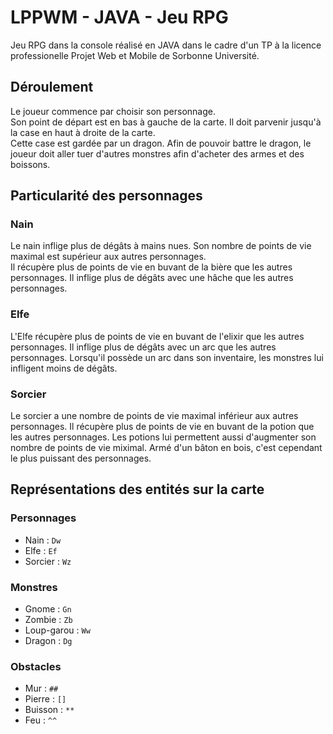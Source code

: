# LPPWM - JAVA - Jeu RPG
Jeu RPG dans la console réalisé en JAVA dans le cadre d'un TP à la licence professionelle Projet Web et Mobile de Sorbonne Université.

## Déroulement
Le joueur commence par choisir son personnage.  
Son point de départ est en bas à gauche de la carte. Il doit parvenir jusqu'à la case en haut à droite de la carte.  
Cette case est gardée par un dragon. Afin de pouvoir battre le dragon, le joueur doit aller tuer d'autres monstres afin d'acheter des armes et des boissons.

## Particularité des personnages
### Nain
Le nain inflige plus de dégâts à mains nues. Son nombre de points de vie maximal est supérieur aux autres personnages.  
Il récupère plus de points de vie en buvant de la bière que les autres personnages.
Il inflige plus de dégâts avec une hâche que les autres personnages.

### Elfe
L'Elfe récupère plus de points de vie en buvant de l'elixir que les autres personnages.
Il inflige plus de dégâts avec un arc que les autres personnages. Lorsqu'il possède un arc dans son inventaire, les monstres lui infligent moins de dégâts.

### Sorcier
Le sorcier a une nombre de points de vie maximal inférieur aux autres personnages.
Il récupère plus de points de vie en buvant de la potion que les autres personnages. Les potions lui permettent aussi d'augmenter son nombre de points de vie miximal.
Armé d'un bâton en bois, c'est cependant le plus puissant des personnages.

## Représentations des entités sur la carte
### Personnages
* Nain : `Dw`
* Elfe : `Ef`
* Sorcier : `Wz`

### Monstres
* Gnome : `Gn`
* Zombie : `Zb`
* Loup-garou : `Ww`
* Dragon : `Dg`

### Obstacles
* Mur : `##`
* Pierre : `[]`
* Buisson : `**`
* Feu : `^^`
